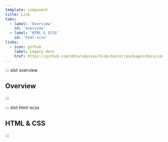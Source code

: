 ```yaml
---
template: component
title: Link
tabs:
  - label: 'Overview'
    id: 'overview'
  - label: 'HTML & SCSS'
    id: 'html-scss'
links:
  - icon: github
    label: Legacy docs
    href: https://github.com/okta/odyssey/blob/master/packages/docs/components/link.md
---
```


::: slot overview
## Overview
:::

::: slot html-scss
## HTML & CSS
:::
